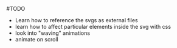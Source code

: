 #TODO

* Learn how to reference the svgs as external files
* learn how to affect particular elements inside the svg with css
* look into "waving" animations
* animate on scroll
